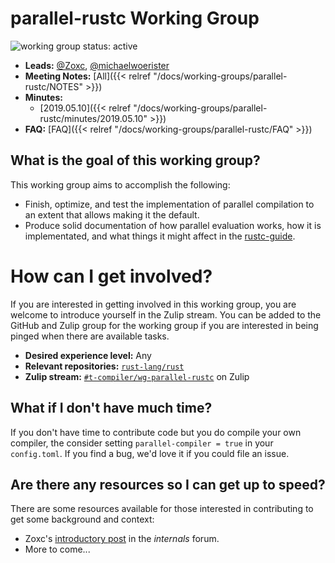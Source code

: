 # parallel-rustc Working Group
![working group status: active][status]

- **Leads:** [@Zoxc][Zoxc], [@michaelwoerister][michaelwoerister]
- **Meeting Notes:** [All]({{< relref "/docs/working-groups/parallel-rustc/NOTES" >}})
- **Minutes:** 
    - [2019.05.10]({{< relref "/docs/working-groups/parallel-rustc/minutes/2019.05.10" >}})
- **FAQ:** [FAQ]({{< relref "/docs/working-groups/parallel-rustc/FAQ" >}})

[Zoxc]: https://github.com/Zoxc
[michaelwoerister]: https://github.com/michaelwoerister
[status]: https://img.shields.io/badge/status-active-brightgreen.svg?style=for-the-badge

## What is the goal of this working group?
This working group aims to accomplish the following:

- Finish, optimize, and test the implementation of parallel compilation to an extent
  that allows making it the default.
- Produce solid documentation of how parallel evaluation works, how it is
  implementated, and what things it might affect in the [rustc-guide][rustc-guide].

[rustc-guide]: https://rust-lang.github.io/rustc-guide/

# How can I get involved?
If you are interested in getting involved in this working group, you are welcome to
introduce yourself in the Zulip stream. You can be added to the GitHub and Zulip
group for the working group if you are interested in being pinged when there are available tasks.

- **Desired experience level:** Any
- **Relevant repositories:** [`rust-lang/rust`][repo]
- **Zulip stream:** [`#t-compiler/wg-parallel-rustc`][zulip] on Zulip

[repo]: https://github.com/rust-lang/rust
[zulip]: https://rust-lang.zulipchat.com/#narrow/stream/187679-t-compiler.2Fwg-parallel-rustc

## What if I don't have much time?
If you don't have time to contribute code but you do compile your own compiler,
the consider setting `parallel-compiler = true` in your `config.toml`. If you
find a bug, we'd love it if you could file an issue.

## Are there any resources so I can get up to speed?
There are some resources available for those interested in contributing to get some background
and context:

- Zoxc's [introductory post][zoxc-internals-post] in the _internals_ forum.
- More to come...

[zoxc-internals-post]: https://internals.rust-lang.org/t/parallelizing-rustc-using-rayon/6606